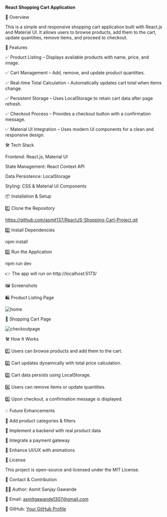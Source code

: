 **React Shopping Cart Application**



🚀 Overview

This is a simple and responsive shopping cart application built with React.js and Material UI. It allows users to browse products, add them to the cart, update quantities, remove items, and proceed to checkout.


📌 Features

✅ Product Listing – Displays available products with name, price, and image.

✅ Cart Management – Add, remove, and update product quantities.

✅ Real-time Total Calculation – Automatically updates cart total when items change.

✅ Persistent Storage – Uses LocalStorage to retain cart data after page refresh.

✅ Checkout Process – Provides a checkout button with a confirmation message.

✅ Material UI Integration – Uses modern UI components for a clean and responsive design.




🛠️ Tech Stack

Frontend: React.js, Material UI

State Management: React Context API

Data Persistence: LocalStorage

Styling: CSS & Material UI Components



📦 Installation & Setup

1️⃣ Clone the Repository

https://github.com/asmit137/ReactJS-Shopping-Cart-Project.git


2️⃣ Install Dependencies

npm install

3️⃣ Run the Application

npm run dev

👉 The app will run on http://localhost:5173/


🖼️ Screenshots

🛍️ Product Listing Page

![home](https://github.com/user-attachments/assets/b5b2d083-9624-4778-bb36-8972dedd8a49)



🛒 Shopping Cart Page

![checkoutpage](https://github.com/user-attachments/assets/79c59fca-2811-4a3e-8295-d2dd655daba4)



🛠️ How It Works

1️⃣ Users can browse products and add them to the cart.

2️⃣ Cart updates dynamically with total price calculation.

3️⃣ Cart data persists using LocalStorage.

4️⃣ Users can remove items or update quantities.

5️⃣ Upon checkout, a confirmation message is displayed.


💡 Future Enhancements

🔹 Add product categories & filters

🔹 Implement a backend with real product data

🔹 Integrate a payment gateway

🔹 Enhance UI/UX with animations


📝 License

This project is open-source and licensed under the MIT License.

📩 Contact & Contribution

👨‍💻 Author: Asmit Sanjay Gawande

📧 Email: asmitgawande1307@gmail.com

🔗 GitHub: [Your GitHub Profile](https://github.com/asmit137)


